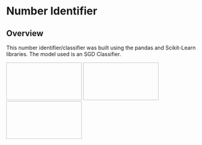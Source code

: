 # Number Identifier
## Overview

This number identifier/classifier was built using the pandas and Scikit-Learn libraries. 
The model used is an SGD Classifier.

<img scr="https://github.com/user-attachments/assets/9c446aec-1852-4ae6-889c-0d9823805866" height=100 width=200>
<img scr="https://github.com/user-attachments/assets/6ad2f760-4045-437d-979f-d2914275da57" height=100 width=200>
<img scr="https://github.com/user-attachments/assets/9164b07e-6941-4950-830e-fa7d1283da2e" height=100 width=200>
